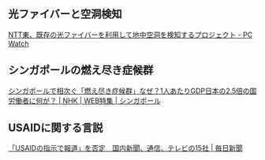 ## 光ファイバーと空洞検知

[NTT東、既存の光ファイバーを利用して地中空洞を検知するプロジェクト - PC Watch](https://pc.watch.impress.co.jp/docs/news/1663985.html)

## シンガポールの燃え尽き症候群

[シンガポールで相次ぐ「燃え尽き症候群」なぜ？1人あたりGDP日本の2.5倍の国 労働者に何が？ | NHK | WEB特集 | シンガポール](https://www3.nhk.or.jp/news/html/20250218/k10014724931000.html)

## USAIDに関する言説

[「USAIDの指示で報道」を否定　国内新聞、通信、テレビの15社 | 毎日新聞](https://mainichi.jp/articles/20250218/k00/00m/040/128000c)
